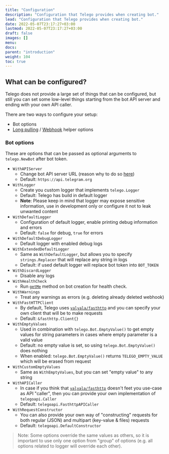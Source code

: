 ```yaml
---
title: "Configuration"
description: "Configuration that Telego provides when creating bot."
lead: "Configuration that Telego provides when creating bot."
date: 2022-05-07T23:17:27+03:00
lastmod: 2022-05-07T23:17:27+03:00
draft: false
images: []
menu:
docs:
parent: "introduction"
weight: 104
toc: true
---
```


## What can be configured?

Telego does not provide a large set of things that can be configured, but still you can set some low-level things
starting from the bot API server and ending with your own API caller.

There are two ways to configure your setup:

- Bot options
- [Long pulling](/content/docs/helpers/updates-long-pulling.md) / [Webhook](/content/docs/helpers/updates-webhook.md)
  helper options

### Bot options

These are options that can be passed as optional arguments to `telego.NewBot`  after bot token.

- `WithAPIServer`
    - Change bot API server URL (reason why to do
      so [here](https://core.telegram.org/bots/api#using-a-local-bot-api-server))
    - Default: `https://api.telegram.org`
- `WithLogger`
    - Create you custom logger that implements `telego.Logger`
    - Default: Telego has build in default logger
    - **Note**: Please keep in mind that logger may expose sensitive information, use in development only or configure
      it not to leak unwanted content
- `WithDefaultLogger`
    - Configuration of default logger, enable printing debug information and errors
    - Default: `false` for debug, `true` for errors
- `WithDefaultDebugLogger`
    - Default logger with enabled debug logs
- `WithExtendedDefaultLogger`
    - Same as `WithDefaultLogger`, but allows you to specify `strings.Replacer` that will replace any string in logs
    - Default: if used default logger will replace bot token into `BOT_TOKEN`
- `WithDiscardLogger`
    - Disable any logs
- `WithHealthCheck`
    - Run [`getMe`](https://core.telegram.org/bots/api#getme) method on bot creation for health check.
- `WithWarnings`
    - Treat any warnings as errors (e.g. deleting already deleted webhook)
- `WithFastHTTPClient`
    - By default, Telego uses [`valyala/fasthttp`](https://github.com/valyala/fasthttp) and you can specify your own
      client that will be to make requests
    - Default: `&fasthttp.Client{}`
- `WithEmptyValues`
    - Used in combination with `telego.Bot.EmptyValue()` to get empty values for string parameters in cases where
      empty parameter is a valid value
    - Default: no empty value is set, so using `telego.Bot.EmptyValue()` does nothing
    - When enabled: `telego.Bot.EmptyValue()` returns `TELEGO_EMPTY_VALUE` which will be erased from request
- `WithCustomEmptyValues`
    - Same as `WithEmptyValues`, but you can set "empty value" to any string
- `WithAPICaller`
    - In case if you think that [`valyala/fasthttp`](https://github.com/valyala/fasthttp) doesn't feet you use-case as
      API "caller", then you can provide your own implementation of `telegoapi.Caller`
    - Default: `telegoapi.FasthttpAPICaller`
- `WithRequestConstructor`
    - You can also provide your own way of "constructing" requests for both regular (JSON) and multipart (key-value &
      files) requests
    - Default: `telegoapi.DefaultConstructor`

> Note: Some options override the same values as others, so it is important to use only one option from "group" of
> options (e.g. all options related to logger will override each other).

[//]: # (TODO: Add alert here)

